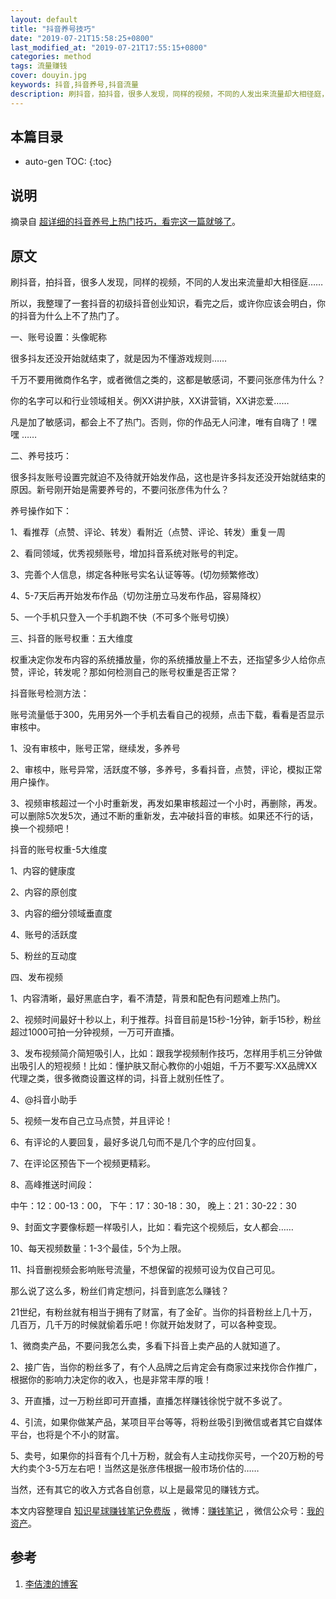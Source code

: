 ```yaml
---
layout: default
title: "抖音养号技巧"
date: "2019-07-21T15:58:25+0800"
last_modified_at: "2019-07-21T17:55:15+0800"
categories: method
tags: 流量赚钱
cover: douyin.jpg
keywords: 抖音,抖音养号,抖音流量
description: 刷抖音，拍抖音，很多人发现，同样的视频，不同的人发出来流量却大相径庭，一套抖音的初级抖音创业知识，看完之后，或许你应该会明白，你的抖音为什么上不了热门了。
---
```


## 本篇目录

* auto-gen TOC:
{:toc}

## 说明

摘录自 [超详细的抖音养号上热门技巧，看完这一篇就够了](https://t.zsxq.com/Yf2Nj2Z)。

## 原文

刷抖音，拍抖音，很多人发现，同样的视频，不同的人发出来流量却大相径庭……

所以，我整理了一套抖音的初级抖音创业知识，看完之后，或许你应该会明白，你的抖音为什么上不了热门了。

一、账号设置：头像昵称

很多抖友还没开始就结束了，就是因为不懂游戏规则……

千万不要用微商作名字，或者微信之类的，这都是敏感词，不要问张彦伟为什么？

你的名字可以和行业领域相关。例XX讲护肤，XX讲营销，XX讲恋爱……

凡是加了敏感词，都会上不了热门。否则，你的作品无人问津，唯有自嗨了！嘿 嘿 ……

二、养号技巧：

很多抖友账号设置完就迫不及待就开始发作品，这也是许多抖友还没开始就结束的原因。新号刚开始是需要养号的，不要问张彦伟为什么？

养号操作如下：

1、看推荐（点赞、评论、转发）看附近（点赞、评论、转发）重复一周

2、看同领域，优秀视频账号，增加抖音系统对账号的判定。

3、完善个人信息，绑定各种账号实名认证等等。(切勿频繁修改）

4、5-7天后再开始发布作品（切勿注册立马发布作品，容易降权）

5、一个手机只登入一个手机跑不快（不可多个账号切换）

三、抖音的账号权重：五大维度

权重决定你发布内容的系统播放量，你的系统播放量上不去，还指望多少人给你点赞，评论，转发呢？那如何检测自己的账号权重是否正常？

抖音账号检测方法：

账号流量低于300，先用另外一个手机去看自己的视频，点击下载，看看是否显示 审核中。

1、没有审核中，账号正常，继续发，多养号

2、审核中，账号异常，活跃度不够，多养号，多看抖音，点赞，评论，模拟正常用户操作。

3、视频审核超过一个小时重新发，再发如果审核超过一个小时，再删除，再发。可以删除5次发5次，通过不断的重新发，去冲破抖音的审核。如果还不行的话，换一个视频吧！

抖音的账号权重-5大维度

1、内容的健康度

2、内容的原创度

3、内容的细分领域垂直度

4、账号的活跃度

5、粉丝的互动度

四、发布视频

1、内容清晰，最好黑底白字，看不清楚，背景和配色有问题难上热门。

2、视频时间最好十秒以上，利于推荐。抖音目前是15秒-1分钟，新手15秒，粉丝超过1000可拍一分钟视频，一万可开直播。

3、发布视频简介简短吸引人，比如：跟我学视频制作技巧，怎样用手机三分钟做出吸引人的短视频！比如：懂护肤又耐心教你的小姐姐，千万不要写:XX品牌XX代理之类，很多微商设置这样的词，抖音上就别任性了。

4、@抖音小助手

5、视频一发布自己立马点赞，并且评论！

6、有评论的人要回复，最好多说几句而不是几个字的应付回复。

7、在评论区预告下一个视频更精彩。

8、高峰推送时间段：

中午：12：00-13：00， 下午：17：30-18：30， 晚上：21：30-22：30

9、封面文字要像标题一样吸引人，比如：看完这个视频后，女人都会……

10、每天视频数量：1-3个最佳，5个为上限。

11、抖音删视频会影响账号流量，不想保留的视频可设为仅自己可见。

那么说了这么多，粉丝们肯定想问，抖音到底怎么赚钱？

21世纪，有粉丝就有相当于拥有了财富，有了金矿。当你的抖音粉丝上几十万，几百万，几千万的时候就偷着乐吧！你就开始发财了，可以各种变现。

1、微商卖产品，不要问我怎么卖，多看下抖音上卖产品的人就知道了。

2、接广告，当你的粉丝多了，有个人品牌之后肯定会有商家过来找你合作推广，根据你的影响力决定你的收入，也是非常丰厚的哦！

3、开直播，过一万粉丝即可开直播，直播怎样赚钱徐悦宁就不多说了。

4、引流，如果你做某产品，某项目平台等等，将粉丝吸引到微信或者其它自媒体平台，也将是个不小的财富。

5、卖号，如果你的抖音有个几十万粉，就会有人主动找你买号，一个20万粉的号大约卖个3-5万左右吧！当然这是张彦伟根据一般市场价估的……

当然，还有其它的收入方式各自创意，以上是最常见的赚钱方式。

本文内容整理自 [知识星球赚钱笔记免费版](https://t.zsxq.com/Yf2Nj2Z) ，微博：[赚钱笔记](https://weibo.com/6876203019/profile?rightmod=1&wvr=6&mod=personinfo&is_all=1) ，微信公众号：[我的资产](https://www.lijiaocn.com/img/invest.jpg)。

## 参考

1. [李佶澳的博客][1]

[1]: https://www.lijiaocn.com "李佶澳的博客"


